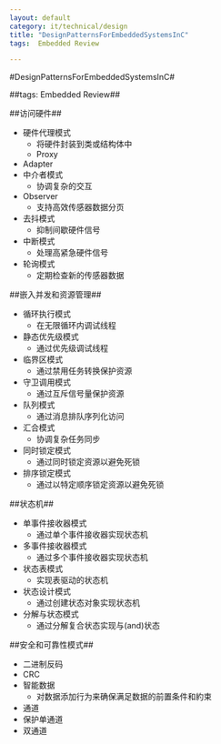 ```yaml
---
layout: default
category: it/technical/design
title: "DesignPatternsForEmbeddedSystemsInC"
tags:  Embedded Review

---
```

#DesignPatternsForEmbeddedSystemsInC#



##tags: Embedded Review##



##访问硬件##
* 硬件代理模式
  * 将硬件封装到类或结构体中
  * Proxy
* Adapter
* 中介者模式
  * 协调复杂的交互
* Observer
  * 支持高效传感器数据分页
* 去抖模式
  * 抑制间歇硬件信号
* 中断模式
  * 处理高紧急硬件信号
* 轮询模式
  * 定期检查新的传感器数据



##嵌入并发和资源管理##
* 循环执行模式
  * 在无限循环内调试线程
* 静态优先级模式
  * 通过优先级调试线程
* 临界区模式
  * 通过禁用任务转换保护资源
* 守卫调用模式
  * 通过互斥信号量保护资源
* 队列模式
  * 通过消息排队序列化访问
* 汇合模式
  * 协调复杂任务同步
* 同时锁定模式
  * 通过同时锁定资源以避免死锁
* 排序锁定模式
  * 通过以特定顺序锁定资源以避免死锁



##状态机##
* 单事件接收器模式
  * 通过单个事件接收器实现状态机
* 多事件接收器模式
  * 通过多个事件接收器实现状态机
* 状态表模式
  * 实现表驱动的状态机
* 状态设计模式
  * 通过创建状态对象实现状态机
* 分解与状态模式
  * 通过分解复合状态实现与(and)状态



##安全和可靠性模式##
* 二进制反码
* CRC
* 智能数据
  * 对数据添加行为来确保满足数据的前置条件和約束
* 通道
* 保护单通道
* 双通道
